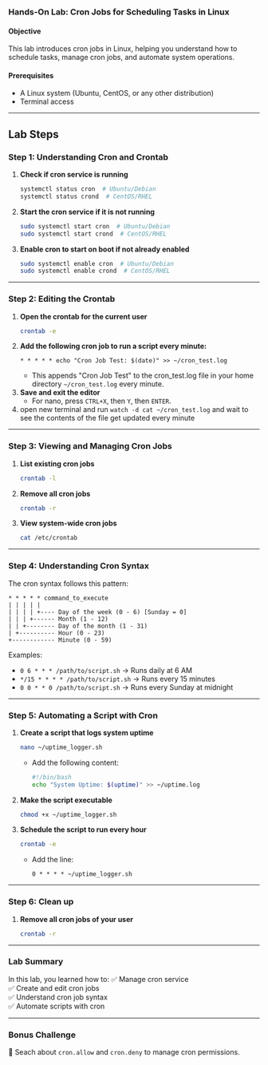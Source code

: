 
### **Hands-On Lab: Cron Jobs for Scheduling Tasks in Linux**

#### **Objective**  
This lab introduces cron jobs in Linux, helping you understand how to schedule tasks, manage cron jobs, and automate system operations.

#### **Prerequisites**  
- A Linux system (Ubuntu, CentOS, or any other distribution)  
- Terminal access  

---

## **Lab Steps**

### **Step 1: Understanding Cron and Crontab**
1. **Check if cron service is running**  
   ```bash
   systemctl status cron  # Ubuntu/Debian
   systemctl status crond  # CentOS/RHEL
   ```
2. **Start the cron service if it is not running**  
   ```bash
   sudo systemctl start cron  # Ubuntu/Debian
   sudo systemctl start crond  # CentOS/RHEL
   ```
3. **Enable cron to start on boot if not already enabled**  
   ```bash
   sudo systemctl enable cron  # Ubuntu/Debian
   sudo systemctl enable crond  # CentOS/RHEL
   ```

---

### **Step 2: Editing the Crontab**
1. **Open the crontab for the current user**  
   ```bash
   crontab -e
   ```
2. **Add the following cron job to run a script every minute:**  
   ```
   * * * * * echo "Cron Job Test: $(date)" >> ~/cron_test.log
   ```
   - This appends "Cron Job Test" to the cron_test.log file in your home directory `~/cron_test.log` every minute.
3. **Save and exit the editor**  
   - For nano, press `CTRL+X`, then `Y`, then `ENTER`.  
4. open new terminal and run `watch -d cat ~/cron_test.log` and wait to see the contents of the file get updated every minute

---

### **Step 3: Viewing and Managing Cron Jobs**
1. **List existing cron jobs**  
   ```bash
   crontab -l
   ```
2. **Remove all cron jobs**  
   ```bash
   crontab -r
   ```
3. **View system-wide cron jobs**  
   ```bash
   cat /etc/crontab
   ```

---

### **Step 4: Understanding Cron Syntax**
The cron syntax follows this pattern:
```
* * * * * command_to_execute
| | | | |
| | | | +---- Day of the week (0 - 6) [Sunday = 0]
| | | +------ Month (1 - 12)
| | +-------- Day of the month (1 - 31)
| +---------- Hour (0 - 23)
+------------ Minute (0 - 59)
```
Examples:
- `0 6 * * * /path/to/script.sh` → Runs daily at 6 AM
- `*/15 * * * * /path/to/script.sh` → Runs every 15 minutes
- `0 0 * * 0 /path/to/script.sh` → Runs every Sunday at midnight

---

### **Step 5: Automating a Script with Cron**
1. **Create a script that logs system uptime**  
   ```bash
   nano ~/uptime_logger.sh
   ```
   - Add the following content:
     ```bash
     #!/bin/bash
     echo "System Uptime: $(uptime)" >> ~/uptime.log
     ```
2. **Make the script executable**  
   ```bash
   chmod +x ~/uptime_logger.sh
   ```
3. **Schedule the script to run every hour**  
   ```bash
   crontab -e
   ```
   - Add the line:
     ```
     0 * * * * ~/uptime_logger.sh
     ```

---

### **Step 6: Clean up**
1. **Remove all cron jobs of your user**  
   ```bash
   crontab -r
   ```
---

### **Lab Summary**
In this lab, you learned how to:
✅ Manage cron service  
✅ Create and edit cron jobs  
✅ Understand cron job syntax  
✅ Automate scripts with cron  

---

### **Bonus Challenge**
🔹 Seach about `cron.allow` and `cron.deny` to manage cron permissions.  
